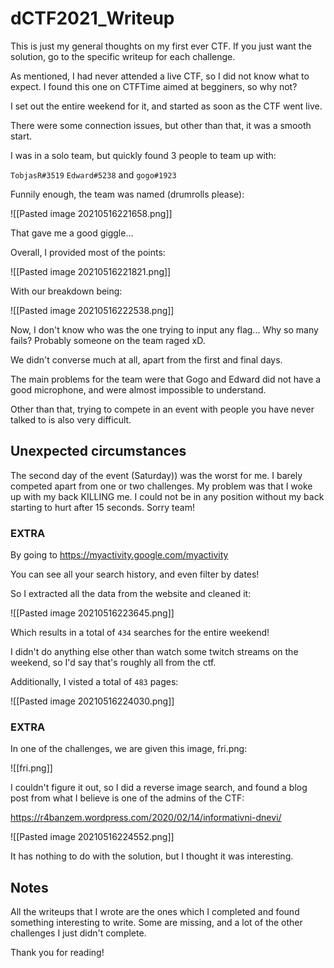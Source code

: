 # dCTF2021_Writeup

This is just my general thoughts on my first ever CTF. If you just want the solution, go to the specific writeup for each challenge.

As mentioned, I had never attended a live CTF, so I did not know what to expect. I found this one on CTFTime aimed at begginers, so why not?

I set out the entire weekend for it, and started as soon as the CTF went live.


There were some connection issues, but other than that, it was a smooth start.

I was in a solo team, but quickly found 3 people to team up with:

`TobjasR#3519`
`Edward#5238`
and
`gogo#1923`

Funnily enough, the team was named (drumrolls please):

![[Pasted image 20210516221658.png]]

That gave me a good giggle...


Overall, I provided most of the points:

![[Pasted image 20210516221821.png]]

With our breakdown being:

![[Pasted image 20210516222538.png]]

Now, I don't know who was the one trying to input any flag... Why so many fails? Probably someone on the team raged xD.


We didn't converse much at all, apart from the first and final days.

The main problems for the team were that Gogo and Edward did not have a good microphone, and were almost impossible to understand.

Other than that, trying to compete in an event with people you have never talked to is also very difficult.

## Unexpected circumstances

The second day of the event (Saturday)) was the worst for me. I barely competed apart from one or two challenges. My problem was that I woke up with my back KILLING me. I could not be in any position without my back starting to hurt after 15 seconds. Sorry team!


### EXTRA

By going to https://myactivity.google.com/myactivity

You can see all your search history, and even filter by dates!

So I extracted all the data from the website and cleaned it:

![[Pasted image 20210516223645.png]]

Which results in a total of `434` searches for the entire weekend!

I didn't do anything else other than watch some twitch streams on the weekend, so I'd say that's roughly all from the ctf.

Additionally, I visted a total of `483` pages:

![[Pasted image 20210516224030.png]]


### EXTRA

In one of the challenges, we are given this image, fri.png:

![[fri.png]]

I couldn't figure it out, so I did a reverse image search, and found a blog post from what I believe is one of the admins of the CTF:

https://r4banzem.wordpress.com/2020/02/14/informativni-dnevi/

![[Pasted image 20210516224552.png]]

It has nothing to do with the solution, but I thought it was interesting.


## Notes

All the writeups that I wrote are the ones which I completed and found something interesting to write. Some are missing, and a lot of the other challenges I just didn't complete. 

Thank you for reading!
